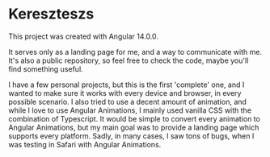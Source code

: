 # Kereszteszs

This project was created with Angular 14.0.0.

It serves only as a landing page for me, and a way to communicate with me. It's also a public repository, so feel free
to check the code, maybe you'll find something useful.

I have a few personal projects, but this is the first 'complete' one, and I wanted to make sure it works with every
device and browser, in every possible scenario. I also tried to use a decent amount of animation, and while I love to
use Angular Animations, I mainly used vanilla CSS with the combination of Typescript. It would be simple to convert
every animation to Angular Animations, but my main goal was to provide a landing page which supports every platform.
Sadly, in many cases, I saw tons of bugs, when I was testing in Safari with Angular Animations. 

